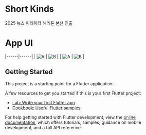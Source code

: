# Short Kinds

2025 뉴스 빅데이터 해커톤 본선 진출

# App UI
|------|------|
| ![A](images/splash.png) | ![B](images/start.png) |
| ![A](images/category.png) | ![B](images/shorts1.png) |


## Getting Started

This project is a starting point for a Flutter application.

A few resources to get you started if this is your first Flutter project:

- [Lab: Write your first Flutter app](https://docs.flutter.dev/get-started/codelab)
- [Cookbook: Useful Flutter samples](https://docs.flutter.dev/cookbook)

For help getting started with Flutter development, view the
[online documentation](https://docs.flutter.dev/), which offers tutorials,
samples, guidance on mobile development, and a full API reference.



